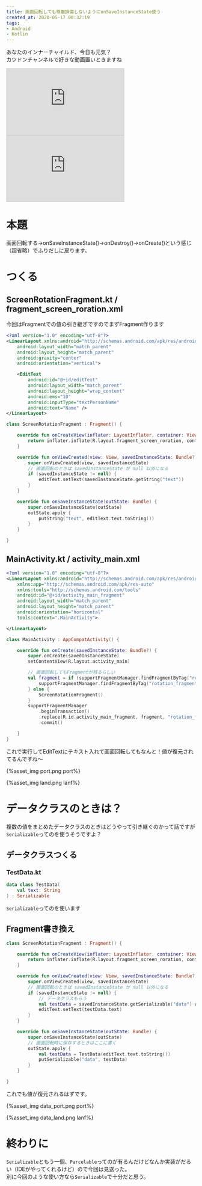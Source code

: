 ```yaml
---
title: 画面回転しても尊厳損傷しないようにonSaveInstanceState使う
created_at: 2020-05-17 00:32:19
tags:
- Android
- Kotlin
---
```

あなたのインナーチャイルド、今日も元気？  
カツドンチャンネルで好きな動画置いときますね  
<iframe width="312" height="176" src="https://ext.nicovideo.jp/thumb/sm27998318" scrolling="no" style="border:solid 1px #ccc;" frameborder="0"><a href="https://www.nicovideo.jp/watch/sm27998318">キレて食器を破壊したのでみなさん見て下さい</a></iframe>
<iframe width="312" height="176" src="https://ext.nicovideo.jp/thumb/sm30369283" scrolling="no" style="border:solid 1px #ccc;" frameborder="0"><a href="https://www.nicovideo.jp/watch/sm30369283">パワー系ガイジのムーブを披露しながら歌うサイコマルマイン</a></iframe>

# 本題
画面回転する→onSaveInstanceState()→onDestroy()→onCreate()という感じ（超省略）でふりだしに戻ります。

# つくる
## ScreenRotationFragment.kt / fragment_screen_roration.xml
今回はFragmentでの値の引き継ぎですのでまずFragment作ります

```xml
<?xml version="1.0" encoding="utf-8"?>
<LinearLayout xmlns:android="http://schemas.android.com/apk/res/android"
    android:layout_width="match_parent"
    android:layout_height="match_parent"
    android:gravity="center"
    android:orientation="vertical">

    <EditText
        android:id="@+id/editText"
        android:layout_width="match_parent"
        android:layout_height="wrap_content"
        android:ems="10"
        android:inputType="textPersonName"
        android:text="Name" />
</LinearLayout>
```

```kotlin
class ScreenRotationFragment : Fragment() {

    override fun onCreateView(inflater: LayoutInflater, container: ViewGroup?, savedInstanceState: Bundle?): View? {
        return inflater.inflate(R.layout.fragment_screen_roration, container, false)
    }

    override fun onViewCreated(view: View, savedInstanceState: Bundle?) {
        super.onViewCreated(view, savedInstanceState)
        // 画面回転のときは savedInstanceState が null 以外になる
        if (savedInstanceState != null) {
            editText.setText(savedInstanceState.getString("text"))
        }
    }

    override fun onSaveInstanceState(outState: Bundle) {
        super.onSaveInstanceState(outState)
        outState.apply {
            putString("text", editText.text.toString())
        }
    }

}
```

## MainActivity.kt / activity_main.xml
```xml
<?xml version="1.0" encoding="utf-8"?>
<LinearLayout xmlns:android="http://schemas.android.com/apk/res/android"
    xmlns:app="http://schemas.android.com/apk/res-auto"
    xmlns:tools="http://schemas.android.com/tools"
    android:id="@+id/activity_main_fragment"
    android:layout_width="match_parent"
    android:layout_height="match_parent"
    android:orientation="horizontal"
    tools:context=".MainActivity">

</LinearLayout>
```
```kotlin
class MainActivity : AppCompatActivity() {

    override fun onCreate(savedInstanceState: Bundle?) {
        super.onCreate(savedInstanceState)
        setContentView(R.layout.activity_main)

        // 画面回転してもFragmentが残るらしい
        val fragment = if (supportFragmentManager.findFragmentByTag("rotation_fragment") != null) {
            supportFragmentManager.findFragmentByTag("rotation_fragment") as ScreenRotationFragment
        } else {
            ScreenRotationFragment()
        }
        supportFragmentManager
            .beginTransaction()
            .replace(R.id.activity_main_fragment, fragment, "rotation_fragment") // 第三引数にタグ入れる
            .commit()

    }
}
```

これで実行してEditTextにテキスト入れて画面回転してもなんと！値が復元されてるんですね～

{%asset_img port.png port%}

{%asset_img land.png lanf%}

# データクラスのときは？
複数の値をまとめたデータクラスのときはどうやって引き継ぐのかって話ですが`Serializable`ってのを使うそうですよ？

## データクラスつくる
### TestData.kt
```kotlin
data class TestData(
    val text: String
) : Serializable
```
`Serializable`ってのを使います

## Fragment書き換え
```kotlin
class ScreenRotationFragment : Fragment() {

    override fun onCreateView(inflater: LayoutInflater, container: ViewGroup?, savedInstanceState: Bundle?): View? {
        return inflater.inflate(R.layout.fragment_screen_roration, container, false)
    }

    override fun onViewCreated(view: View, savedInstanceState: Bundle?) {
        super.onViewCreated(view, savedInstanceState)
        // 画面回転のときは savedInstanceState が null 以外になる
        if (savedInstanceState != null) {
            // データクラスもらう
            val testData = savedInstanceState.getSerializable("data") as TestData
            editText.setText(testData.text)
        }
    }

    override fun onSaveInstanceState(outState: Bundle) {
        super.onSaveInstanceState(outState)
        // 画面回転時に保存するときはここに書く
        outState.apply {
            val testData = TestData(editText.text.toString())
            putSerializable("data", testData)
        }
    }

}
```

これでも値が復元されるはずです。

{%asset_img data_port.png port%}

{%asset_img data_land.png lanf%}

# 終わりに
`Serializable`ともう一個、`Parcelable`ってのが有るんだけどなんか実装がだるい（IDEがやってくれるけど）ので今回は見送った。  
別に今回のような使い方なら`Serializable`で十分だと思う。